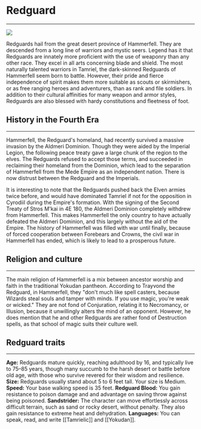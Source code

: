 # Redguard
---

<img 
  src='https://staticdelivery.nexusmods.com/mods/110/images/13500-5-1332826563.jpg' />

Redguards hail from the great desert province of Hammerfell. They are descended from a long line of warriors and mystic seers. Legend has it that Redguards are innately more proficient with the use of weaponry than any other race. They excel in all arts concerning blade and shield.
The most naturally talented warriors in Tamriel, the dark-skinned Redguards of Hammerfell seem born to battle. However, their pride and fierce independence of spirit makes them more suitable as scouts or skirmishers, or as free ranging heroes and adventurers, than as rank and file soldiers. In addition to their cultural affinities for many weapon and armor styles, Redguards are also blessed with hardy constitutions and fleetness of foot.

## History in the Fourth Era
---
Hammerfell, the Redguard's homeland, had recently survived a massive invasion by the Aldmeri Dominion. Though they were aided by the Imperial Legion, the following peace treaty gave a large chunk of the region to the elves. The Redguards refused to accept those terms, and succeeded in reclaiming their homeland from the Dominion, which lead to the separation of Hammerfell from the Mede Empire as an independent nation. There is now distrust between the Redguard and the Imperials.

It is interesting to note that the Redguards pushed back the Elven armies twice before, and would have dominated Tamriel if not for the opposition in Cyrodiil during the Empire's formation. With the signing of the Second Treaty of Stros M'kai in 4E 180, the Aldmeri Dominion completely withdrew from Hammerfell. This makes Hammerfell the only country to have actually defeated the Aldmeri Dominion, and this largely without the aid of the Empire. The history of Hammerfell was filled with war until finally, because of forced cooperation between Forebears and Crowns, the civil war in Hammerfell has ended, which is likely to lead to a prosperous future.

## Religion and culture
---
The main religion of Hammerfell is a mix between ancestor worship and faith in the traditional Yokudan pantheon. According to Trayvond the Redguard, in Hammerfell, they "don't much like spell casters, because Wizards steal souls and tamper with minds. If you use magic, you're weak or wicked." They are not fond of Conjuration, relating it to Necromancy, or Illusion, because it unwillingly alters the mind of an opponent. However, he does mention that he and other Redguards are rather fond of Destruction spells, as that school of magic suits their culture well.

## Redguard traits
---
**Age:** Redguards mature quickly, reaching adulthood by 16, and typically live to 75–85 years, though many succumb to the harsh desert or battle before old age, with those who survive revered for their wisdom and resilience.
**Size:** Redguards usually stand about 5 to 6 feet tall. Your size is Medium.
**Speed:** Your base walking speed is 35 feet.
**Redguard Blood:** You gain resistance to poison damage and and advantage on saving throw against being poisoned.
**Sandstrider:** The character can move effortlessly across difficult terrain, such as sand or rocky desert, without penalty. They also gain resistance to extreme heat and dehydration.
**Languages:** You can speak, read, and write [[Tamrielic]] and [[Yokudan]].